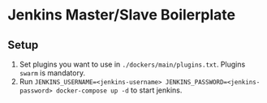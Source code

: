 # Jenkins Master/Slave Boilerplate

## Setup

1. Set plugins you want to use in `./dockers/main/plugins.txt`. Plugins `swarm` is mandatory.
2. Run `JENKINS_USERNAME=<jenkins-username> JENKINS_PASSWORD=<jenkins-password> docker-compose up -d` to start jenkins.